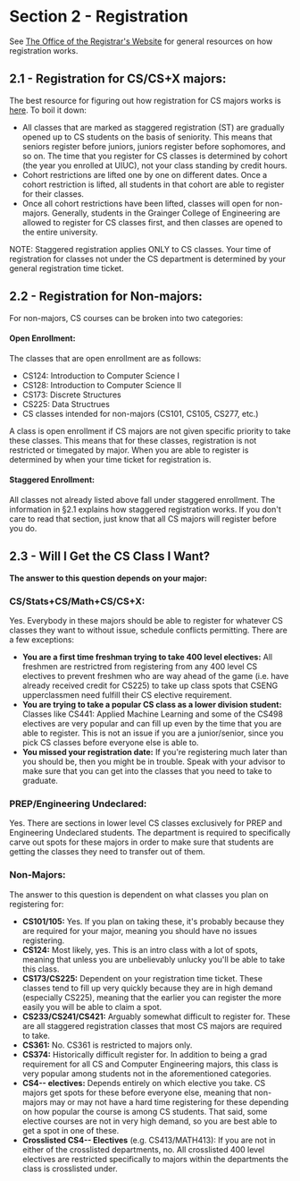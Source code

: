 # Section 2 - Registration

See [The Office of the Registrar's Website](https://registrar.illinois.edu/registration/) for general resources on how registration works.

## 2.1 - Registration for CS/CS+X majors:
The best resource for figuring out how registration for CS majors works is [here](https://cs.illinois.edu/academics/undergraduate/registration/cs-course-restrictions-enrollment-caps). To boil it down:

* All classes that are marked as staggered registration (ST) are gradually opened up to CS students on the basis of seniority. This means that seniors register before juniors, juniors register before sophomores, and so on. The time that you register for CS classes is determined by cohort (the year you enrolled at UIUC), not your class standing by credit hours.
* Cohort restrictions are lifted one by one on different dates. Once a cohort restriction is lifted, all students in that cohort are able to register for their classes.
* Once all cohort restrictions have been lifted, classes will open for non-majors. Generally, students in the Grainger College of Engineering are allowed to register for CS classes first, and then classes are opened to the entire university.

NOTE: Staggered registration applies ONLY to CS classes. Your time of registration for classes not under the CS department is determined by your general registration time ticket.

## 2.2 - Registration for Non-majors:
For non-majors, CS courses can be broken into two categories:

#### Open Enrollment:
The classes that are open enrollment are as follows:
* CS124: Introduction to Computer Science I
* CS128: Introduction to Computer Science II
* CS173: Discrete Structures
* CS225: Data Structrues
* CS classes intended for non-majors (CS101, CS105, CS277, etc.)

A class is open enrollment if CS majors are not given specific priority to take these classes. This means that for these classes, registration is not restricted or timegated by major. When you are able to register is determined by when your time ticket for registration is.

#### Staggered Enrollment:

All classes not already listed above fall under staggered enrollment. The information in §2.1 explains how staggered registration works. If you don't care to read that section, just know that all CS majors will register before you do.

## 2.3 - Will I Get the CS Class I Want?

**The answer to this question depends on your major:**

### CS/Stats+CS/Math+CS/CS+X:

Yes. Everybody in these majors should be able to register for whatever CS classes they want to without issue, schedule conflicts permitting. There are a few exceptions:
* **You are a first time freshman trying to take 400 level electives:** All freshmen are restrictred from registering from any 400 level CS electives to prevent freshmen who are way ahead of the game (i.e. have already received credit for CS225) to take up class spots that CSENG upperclassmen need fulfill their CS elective requirement.
* **You are trying to take a popular CS class as a lower division student:** Classes like CS441: Applied Machine Learning and some of the CS498 electives are very popular and can fill up even by the time that you are able to register. This is not an issue if you are a junior/senior, since you pick CS classes before everyone else is able to.
* **You missed your registration date:** If you're registering much later than you should be, then you might be in trouble. Speak with your advisor to make sure that you can get into the classes that you need to take to graduate.

### PREP/Engineering Undeclared:
Yes. There are sections in lower level CS classes exclusively for PREP and Engineering Undeclared students. The department is required to specifically carve out spots for these majors in order to make sure that students are getting the classes they need to transfer out of them.

### Non-Majors:
The answer to this question is dependent on what classes you plan on registering for:
* **CS101/105:** Yes. If you plan on taking these, it's probably because they are required for your major, meaning you should have no issues registering.
* **CS124:** Most likely, yes. This is an intro class with a lot of spots, meaning that unless you are unbelievably unlucky you'll be able to take this class.
* **CS173/CS225:** Dependent on your registration time ticket. These classes tend to fill up very quickly because they are in high demand (especially CS225), meaning that the earlier you can register the more easily you will be able to claim a spot.
* **CS233/CS241/CS421:** Arguably somewhat difficult to register for. These are all staggered registration classes that most CS majors are required to take.
* **CS361:** No. CS361 is restricted to majors only.
* **CS374:** Historically difficult register for. In addition to being a grad requirement for all CS and Computer Engineering majors, this class is very popular among students not in the aforementioned categories.
* **CS4-- electives:** Depends entirely on which elective you take. CS majors get spots for these before everyone else, meaning that non-majors may or may not have a hard time registering for these depending on how popular the course is among CS students. That said, some elective courses are not in very high demand, so you are best able to get a spot in one of these.
* **Crosslisted CS4-- Electives** (e.g. CS413/MATH413): If you are not in either of the crosslisted departments, no. All crosslisted 400 level electives are restricted specifically to majors within the departments the class is crosslisted under.
